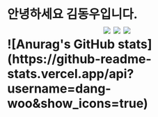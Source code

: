 <h1> 안녕하세요 김동우입니다. 
 <div align="center">
	<img src="https://img.shields.io/badge/Java-007396?style=flat&logo=Java&logoColor=white" />
	<img src="https://img.shields.io/badge/HTML5-E34F26?style=flat&logo=HTML5&logoColor=white" />
	<img src="https://img.shields.io/badge/CSS3-1572B6?style=flat&logo=CSS3&logoColor=white" />
</div>
![Anurag's GitHub stats](https://github-readme-stats.vercel.app/api?username=dang-woo&show_icons=true)
